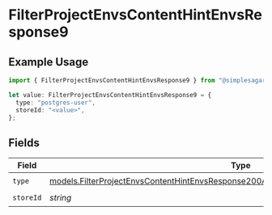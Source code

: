 # FilterProjectEnvsContentHintEnvsResponse9

## Example Usage

```typescript
import { FilterProjectEnvsContentHintEnvsResponse9 } from "@simplesagar/vercel/models/filterprojectenvsop.js";

let value: FilterProjectEnvsContentHintEnvsResponse9 = {
  type: "postgres-user",
  storeId: "<value>",
};
```

## Fields

| Field                                                                                                                                                                                    | Type                                                                                                                                                                                     | Required                                                                                                                                                                                 | Description                                                                                                                                                                              |
| ---------------------------------------------------------------------------------------------------------------------------------------------------------------------------------------- | ---------------------------------------------------------------------------------------------------------------------------------------------------------------------------------------- | ---------------------------------------------------------------------------------------------------------------------------------------------------------------------------------------- | ---------------------------------------------------------------------------------------------------------------------------------------------------------------------------------------- |
| `type`                                                                                                                                                                                   | [models.FilterProjectEnvsContentHintEnvsResponse200ApplicationJSONResponseBody3Envs9Type](../models/filterprojectenvscontenthintenvsresponse200applicationjsonresponsebody3envs9type.md) | :heavy_check_mark:                                                                                                                                                                       | N/A                                                                                                                                                                                      |
| `storeId`                                                                                                                                                                                | *string*                                                                                                                                                                                 | :heavy_check_mark:                                                                                                                                                                       | N/A                                                                                                                                                                                      |